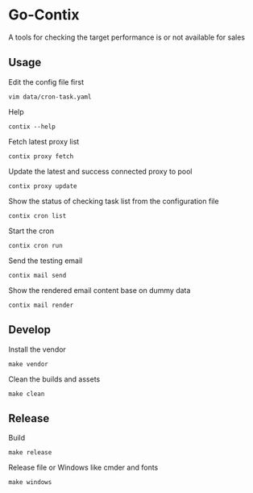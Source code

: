 # Go-Contix

A tools for checking the target performance is or not available for sales

## Usage

Edit the config file first

    vim data/cron-task.yaml

Help

    contix --help

Fetch latest proxy list

    contix proxy fetch

Update the latest and success connected proxy to pool

    contix proxy update

Show the status of checking task list from the configuration file

    contix cron list

Start the cron

    contix cron run

Send the testing email

    contix mail send

Show the rendered email content base on dummy data

    contix mail render

## Develop

Install the vendor

    make vendor

Clean the builds and assets

    make clean

## Release

Build

    make release

Release file or Windows like cmder and fonts

    make windows
